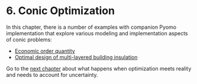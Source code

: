 # 6. Conic Optimization

In this chapter, there is a number of examples with companion Pyomo implementation that explore various modeling and implementation aspects of conic problems:

* [Economic order quantity](economic-order-quantity.ipynb)
* [Optimal design of multi-layered building insulation](building-insulation.ipynb)

Go to the [next chapter](../07/07.00.md) about what happens when optimization meets reality and needs to account for uncertainty.